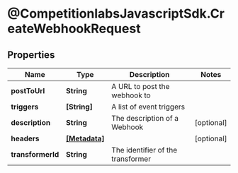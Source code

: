 # @CompetitionlabsJavascriptSdk.CreateWebhookRequest

## Properties

Name | Type | Description | Notes
------------ | ------------- | ------------- | -------------
**postToUrl** | **String** | A URL to post the webhook to | 
**triggers** | **[String]** | A list of event triggers | 
**description** | **String** | The description of a Webhook | [optional] 
**headers** | [**[Metadata]**](docs/Metadata.md) |  | [optional] 
**transformerId** | **String** | The identifier of the transformer | 


